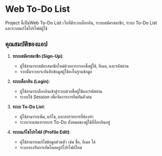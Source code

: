 # Web To-Do List

Project นี้เป็นWeb To-Do List เว็บที่มีระบบล็อกอิน, ระบบสมัครสมาชิก, ระบบ To-Do List และระบบแก้ไขโปรไฟล์ผู้ใช้

## คุณสมบัติของแอป
1. **ระบบสมัครสมาชิก (Sign-Up)**:
   - ผู้ใช้สามารถสมัครสมาชิกใหม่ด้วยการกรอกชื่อผู้ใช้, อีเมล, และรหัสผ่าน
   - จากนั้นระบบจะบันทึกข้อมูลผู้ใช้ลงในฐานข้อมูล

2. **ระบบล็อกอิน (Login)**:
   - ผู้ใช้สามารถล็อกอินเข้าสู่ระบบด้วยชื่อผู้ใช้และรหัสผ่าน
   - ระบบใช้ Session เพื่อจัดการการยืนยันตัวตน

3. **ระบบ To-Do List**:
   - ผู้ใช้สามารถเพิ่ม, แก้ไข, และลบรายการที่ต้องทำ
   - ระบบจะแสดงรายการ To-Do ทั้งหมดของผู้ใช้ที่ล็อกอินอยู่

4. **ระบบแก้ไขโปรไฟล์ (Profile Edit)**:
   - ผู้ใช้สามารถแก้ไขข้อมูลส่วนตัว เช่น ชื่อ, อีเมล ได้
   - ระบบรองรับการอัพโหลดรูปโปรไฟล์ใหม่
